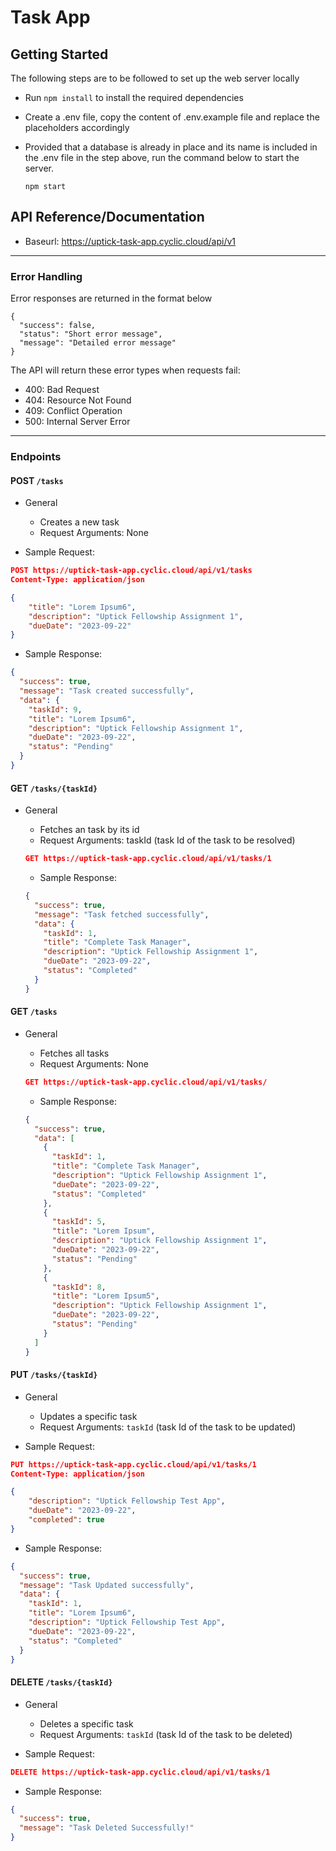# Task App

## Getting Started

The following steps are to be followed to set up the web server locally

- Run `npm install` to install the required dependencies
- Create a .env file, copy the content of .env.example file and replace the placeholders accordingly
- Provided that a database is already in place and its name is included in the .env file in the step above, run the command below to start the server.

  `npm start`

## API Reference/Documentation

- Baseurl: https://uptick-task-app.cyclic.cloud/api/v1

---

### Error Handling

Error responses are returned in the format below

```
{
  "success": false,
  "status": "Short error message",
  "message": "Detailed error message"
}
```

The API will return these error types when requests fail:

- 400: Bad Request
- 404: Resource Not Found
- 409: Conflict Operation
- 500: Internal Server Error

---

### Endpoints

#### POST `/tasks`

- General

  - Creates a new task
  - Request Arguments: None

- Sample Request:

```json
POST https://uptick-task-app.cyclic.cloud/api/v1/tasks
Content-Type: application/json

{
    "title": "Lorem Ipsum6",
    "description": "Uptick Fellowship Assignment 1",
    "dueDate": "2023-09-22"
}
```

- Sample Response:

```json
{
  "success": true,
  "message": "Task created successfully",
  "data": {
    "taskId": 9,
    "title": "Lorem Ipsum6",
    "description": "Uptick Fellowship Assignment 1",
    "dueDate": "2023-09-22",
    "status": "Pending"
  }
}
```

#### GET `/tasks/{taskId}`

- General

  - Fetches an task by its id
  - Request Arguments: taskId (task Id of the task to be resolved)

  ```json
  GET https://uptick-task-app.cyclic.cloud/api/v1/tasks/1
  ```

  - Sample Response:

  ```json
  {
    "success": true,
    "message": "Task fetched successfully",
    "data": {
      "taskId": 1,
      "title": "Complete Task Manager",
      "description": "Uptick Fellowship Assignment 1",
      "dueDate": "2023-09-22",
      "status": "Completed"
    }
  }
  ```

#### GET `/tasks`

- General

  - Fetches all tasks
  - Request Arguments: None

  ```json
  GET https://uptick-task-app.cyclic.cloud/api/v1/tasks/
  ```

  - Sample Response:

  ```json
  {
    "success": true,
    "data": [
      {
        "taskId": 1,
        "title": "Complete Task Manager",
        "description": "Uptick Fellowship Assignment 1",
        "dueDate": "2023-09-22",
        "status": "Completed"
      },
      {
        "taskId": 5,
        "title": "Lorem Ipsum",
        "description": "Uptick Fellowship Assignment 1",
        "dueDate": "2023-09-22",
        "status": "Pending"
      },
      {
        "taskId": 8,
        "title": "Lorem Ipsum5",
        "description": "Uptick Fellowship Assignment 1",
        "dueDate": "2023-09-22",
        "status": "Pending"
      }
    ]
  }
  ```

#### PUT `/tasks/{taskId}`

- General

  - Updates a specific task
  - Request Arguments: `taskId` (task Id of the task to be updated)

- Sample Request:

```json
PUT https://uptick-task-app.cyclic.cloud/api/v1/tasks/1
Content-Type: application/json

{
    "description": "Uptick Fellowship Test App",
    "dueDate": "2023-09-22",
    "completed": true
}
```

- Sample Response:

```json
{
  "success": true,
  "message": "Task Updated successfully",
  "data": {
    "taskId": 1,
    "title": "Lorem Ipsum6",
    "description": "Uptick Fellowship Test App",
    "dueDate": "2023-09-22",
    "status": "Completed"
  }
}
```

#### DELETE `/tasks/{taskId}`

- General

  - Deletes a specific task
  - Request Arguments: `taskId` (task Id of the task to be deleted)

- Sample Request:

```json
DELETE https://uptick-task-app.cyclic.cloud/api/v1/tasks/1
```

- Sample Response:

```json
{
  "success": true,
  "message": "Task Deleted Successfully!"
}
```

